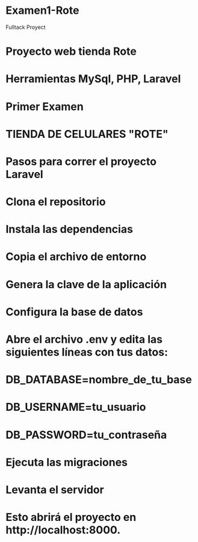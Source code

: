 # Examen1-Rote
Fulltack Proyect
# Proyecto web tienda Rote
# Herramientas MySql, PHP, Laravel

# Primer Examen
# TIENDA DE CELULARES "ROTE"

# Pasos para correr el proyecto Laravel
# Clona el repositorio
# Instala las dependencias
# Copia el archivo de entorno
# Genera la clave de la aplicación
# Configura la base de datos
# Abre el archivo .env y edita las siguientes líneas con tus datos:
# DB_DATABASE=nombre_de_tu_base
# DB_USERNAME=tu_usuario
# DB_PASSWORD=tu_contraseña
# Ejecuta las migraciones
# Levanta el servidor
# Esto abrirá el proyecto en http://localhost:8000.